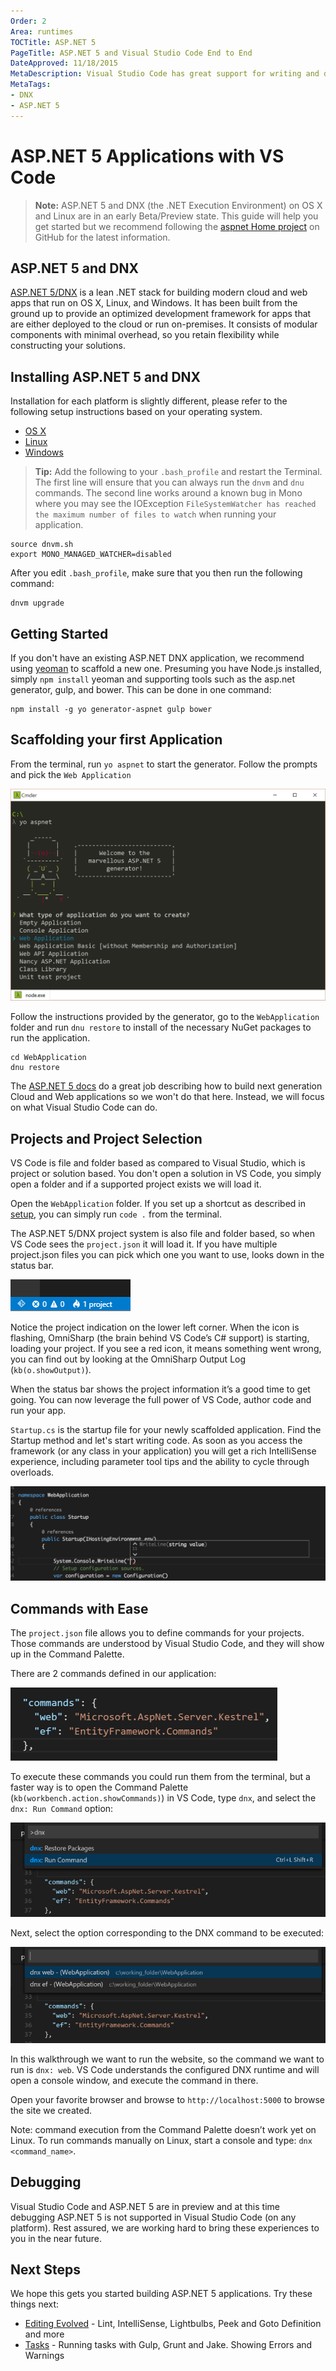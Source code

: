 ```yaml
---
Order: 2
Area: runtimes
TOCTitle: ASP.NET 5
PageTitle: ASP.NET 5 and Visual Studio Code End to End
DateApproved: 11/18/2015
MetaDescription: Visual Studio Code has great support for writing and debugging ASP.NET applications running on Cross Platform CLR.
MetaTags:
- DNX
- ASP.NET 5
---
```


# ASP.NET 5 Applications with VS Code

>**Note:** ASP.NET 5 and DNX (the .NET Execution Environment) on OS X and Linux are in an early Beta/Preview state. This guide will help you get started but we recommend following the [aspnet Home project](https://github.com/aspnet/Home) on GitHub for the latest information.

## ASP.NET 5 and DNX
[ASP.NET 5/DNX](http://www.asp.net/vnext/overview/aspnet-vnext/aspnet-5-overview) is a lean .NET stack for building modern cloud and web apps that run on OS X, Linux, and Windows. It has been built from the ground up to provide an optimized development framework for apps that are either deployed to the cloud or run on-premises. It consists of modular components with minimal overhead, so you retain flexibility while constructing your solutions.

## Installing ASP.NET 5 and DNX
Installation for each platform is slightly different, please refer to the following setup instructions based on your operating system.
- [OS X](https://github.com/aspnet/home#os-x)
- [Linux](https://github.com/aspnet/home#linux)
- [Windows](https://github.com/aspnet/home#upgrading-dnvm-or-running-without-visual-studio)

> **Tip:** Add the following to your `.bash_profile` and restart the Terminal. The first line will ensure that you can always run the `dnvm` and `dnu` commands. The second line works around a known bug in Mono where you may see the IOException `FileSystemWatcher has reached the maximum number of files to watch` when running your application.
```
source dnvm.sh
export MONO_MANAGED_WATCHER=disabled
```
After you edit `.bash_profile`, make sure that you then run the following command:
```
dnvm upgrade
```

## Getting Started
If you don't have an existing ASP.NET DNX application, we recommend using [yeoman](http://yeoman.io/) to scaffold a new one. Presuming you have Node.js installed, simply `npm install` yeoman and supporting tools such as the asp.net generator, gulp, and bower. This can be done in one command:
```
npm install -g yo generator-aspnet gulp bower
```
## Scaffolding your first Application
From the terminal, run `yo aspnet` to start the generator. Follow the prompts and pick the `Web Application`

![Scaffold a new ASP.NET 5 Application](images/ASPnet5/yoaspnet.png)

Follow the instructions provided by the generator, go to the `WebApplication` folder and run `dnu restore` to install of the necessary NuGet packages to run the application.

```
cd WebApplication
dnu restore
```

The [ASP.NET 5 docs](http://docs.asp.net/en/latest/) do a great job describing how to build next generation Cloud and Web applications so we won't do that here. Instead, we will focus on what Visual Studio Code can do.


## Projects and Project Selection

VS Code is file and folder based as compared to Visual Studio, which is project or solution based. You don't open a solution in VS Code, you simply open a folder and if a supported project exists we will load it.

Open the `WebApplication` folder. If you set up a shortcut as described in [setup](/docs/editor/setup.md), you can simply run `code .` from the terminal.

The ASP.NET 5/DNX project system is also file and folder based, so when VS Code sees the `project.json` it will load it. If you have multiple project.json files you can pick which one you want to use, looks down in the status bar.

![DNX commands in palette](images/ASPnet5/dnxprojects.png)

Notice the project indication on the lower left corner. When the icon is flashing, OmniSharp (the brain behind VS Code’s C# support) is starting, loading your project.  If you see a red icon, it means something went wrong, you can find out by looking at the OmniSharp Output Log (`kb(o.showOutput)`).

When the status bar shows the project information it’s a good time to get going. You can now leverage the full power of VS Code, author code and run your app.

`Startup.cs` is the startup file for your newly scaffolded application. Find the Startup method and let's start writing code. As soon as you access the framework (or any class in your application) you will get a rich IntelliSense experience, including parameter tool tips and the ability to cycle through overloads.

![DNX commands in palette](images/ASPnet5/intellisense.png)

## Commands with Ease

The `project.json` file allows you to define commands for your projects. Those commands are understood by Visual Studio Code, and they will show up in the Command Palette.

There are 2 commands defined in our application:

![DNX commands](images/ASPnet5/commands.png)

To execute these commands you could run them from the terminal, but a faster way is to open the Command Palette (`kb(workbench.action.showCommands)`) in VS Code, type `dnx`, and select the `dnx: Run Command` option:

![DNX run commands in Command Palette](images/ASPnet5/dnxruncommand.png)

Next, select the option corresponding to the DNX command to be executed:

![DNX commands in palette](images/ASPnet5/dnxcommandpalette.png)

In this walkthrough we want to run the website, so the command we want to run is `dnx: web`. VS Code understands the configured DNX runtime and will open a console window, and execute the command in there.

Open your favorite browser and browse to `http://localhost:5000` to browse the site we created.

Note: command execution from the Command Palette doesn’t work yet on Linux. To run commands manually on Linux, start a console and type: ```dnx <command_name>```.

## Debugging
Visual Studio Code and ASP.NET 5 are in preview and at this time debugging ASP.NET 5 is not supported in Visual Studio Code (on any platform). Rest assured, we are working hard to bring these experiences to you in the near future.

## Next Steps
We hope this gets you started building ASP.NET 5 applications.  Try these things next:
* [Editing Evolved](/docs/editor/editingevolved.md) - Lint, IntelliSense, Lightbulbs, Peek and Goto Definition and more
* [Tasks](/docs/editor/tasks.md) - Running tasks with Gulp, Grunt and Jake.  Showing Errors and Warnings
